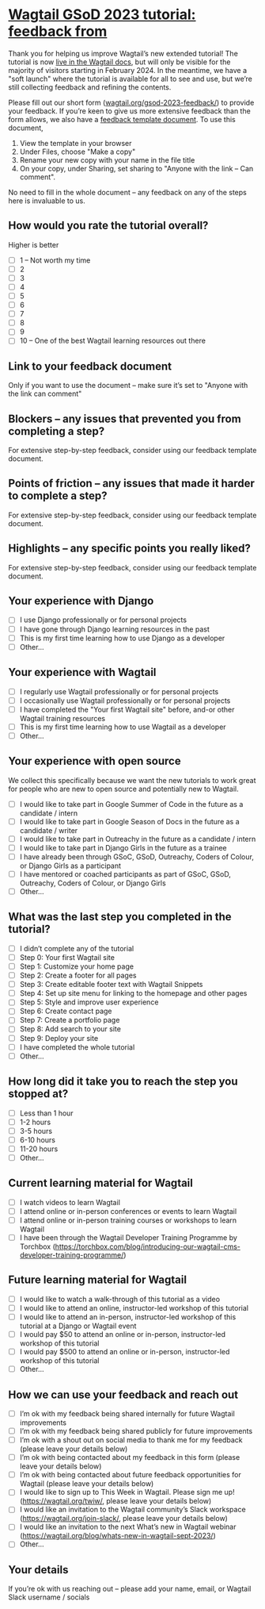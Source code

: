 # [Wagtail GSoD 2023 tutorial: feedback from](https://docs.google.com/forms/d/e/1FAIpQLSdq3usBxhUeTcEZuJz5g9Q2fu7Ha6Xtb9swFbd95z68t4zvmg/viewform)

Thank you for helping us improve Wagtail’s new extended tutorial! The tutorial is now [live in the Wagtail docs](https://docs.wagtail.org/en/latest/tutorial/index.html), but will only be visible for the majority of visitors starting in February 2024.
In the meantime, we have a "soft launch" where the tutorial is available for all to see and use, but we’re still collecting feedback and refining the contents.

Please fill out our short form ([wagtail.org/gsod-2023-feedback/](https://wagtail.org/gsod-2023-feedback/)) to provide your feedback.
If you’re keen to give us more extensive feedback than the form allows, we also have a [feedback template document](https://docs.google.com/document/d/1iLVXcptR4IuHeyX0Zzs4Ko-yWSmkV-kuOKTfARLL9hA/edit).
To use this document,

1. View the template in your browser
2. Under Files, choose "Make a copy"
3. Rename your new copy with your name in the file title
4. On your copy, under Sharing, set sharing to "Anyone with the link – Can comment".

No need to fill in the whole document – any feedback on any of the steps here is invaluable to us.

## How would you rate the tutorial overall?

Higher is better

- [ ] 1 – Not worth my time
- [ ] 2
- [ ] 3
- [ ] 4
- [ ] 5
- [ ] 6
- [ ] 7
- [ ] 8
- [ ] 9
- [ ] 10 – One of the best Wagtail learning resources out there

## Link to your feedback document

Only if you want to use the document – make sure it’s set to "Anyone with the link can comment"

## Blockers – any issues that prevented you from completing a step?

For extensive step-by-step feedback, consider using our feedback template document.

## Points of friction – any issues that made it harder to complete a step?

For extensive step-by-step feedback, consider using our feedback template document.

## Highlights – any specific points you really liked?

For extensive step-by-step feedback, consider using our feedback template document.

## Your experience with Django

- [ ] I use Django professionally or for personal projects
- [ ] I have gone through Django learning resources in the past
- [ ] This is my first time learning how to use Django as a developer
- [ ] Other…

## Your experience with Wagtail

- [ ] I regularly use Wagtail professionally or for personal projects
- [ ] I occasionally use Wagtail professionally or for personal projects
- [ ] I have completed the "Your first Wagtail site" before, and-or other Wagtail training resources
- [ ] This is my first time learning how to use Wagtail as a developer
- [ ] Other…

## Your experience with open source

We collect this specifically because we want the new tutorials to work great for people who are new to open source and potentially new to Wagtail.

- [ ] I would like to take part in Google Summer of Code in the future as a candidate / intern
- [ ] I would like to take part in Google Season of Docs in the future as a candidate / writer
- [ ] I would like to take part in Outreachy in the future as a candidate / intern
- [ ] I would like to take part in Django Girls in the future as a trainee
- [ ] I have already been through GSoC, GSoD, Outreachy, Coders of Colour, or Django Girls as a participant
- [ ] I have mentored or coached participants as part of GSoC, GSoD, Outreachy, Coders of Colour, or Django Girls
- [ ] Other…

## What was the last step you completed in the tutorial?

- [ ] I didn’t complete any of the tutorial
- [ ] Step 0: Your first Wagtail site
- [ ] Step 1: Customize your home page
- [ ] Step 2: Create a footer for all pages
- [ ] Step 3: Create editable footer text with Wagtail Snippets
- [ ] Step 4: Set up site menu for linking to the homepage and other pages
- [ ] Step 5: Style and improve user experience
- [ ] Step 6: Create contact page
- [ ] Step 7: Create a portfolio page
- [ ] Step 8: Add search to your site
- [ ] Step 9: Deploy your site
- [ ] I have completed the whole tutorial
- [ ] Other…

## How long did it take you to reach the step you stopped at?

- [ ] Less than 1 hour
- [ ] 1-2 hours
- [ ] 3-5 hours
- [ ] 6-10 hours
- [ ] 11-20 hours
- [ ] Other…

## Current learning material for Wagtail

- [ ] I watch videos to learn Wagtail
- [ ] I attend online or in-person conferences or events to learn Wagtail
- [ ] I attend online or in-person training courses or workshops to learn Wagtail
- [ ] I have been through the Wagtail Developer Training Programme by Torchbox (<https://torchbox.com/blog/introducing-our-wagtail-cms-developer-training-programme/>)

## Future learning material for Wagtail

- [ ] I would like to watch a walk-through of this tutorial as a video
- [ ] I would like to attend an online, instructor-led workshop of this tutorial
- [ ] I would like to attend an in-person, instructor-led workshop of this tutorial at a Django or Wagtail event
- [ ] I would pay $50 to attend an online or in-person, instructor-led workshop of this tutorial
- [ ] I would pay $500 to attend an online or in-person, instructor-led workshop of this tutorial
- [ ] Other…

## How we can use your feedback and reach out

- [ ] I’m ok with my feedback being shared internally for future Wagtail improvements
- [ ] I’m ok with my feedback being shared publicly for future improvements
- [ ] I’m ok with a shout out on social media to thank me for my feedback (please leave your details below)
- [ ] I’m ok with being contacted about my feedback in this form (please leave your details below)
- [ ] I’m ok with being contacted about future feedback opportunities for Wagtail (please leave your details below)
- [ ] I would like to sign up to This Week in Wagtail. Please sign me up! (<https://wagtail.org/twiw/>, please leave your details below)
- [ ] I would like an invitation to the Wagtail community’s Slack workspace (<https://wagtail.org/join-slack/>, please leave your details below)
- [ ] I would like an invitation to the next What’s new in Wagtail webinar (<https://wagtail.org/blog/whats-new-in-wagtail-sept-2023/>)
- [ ] Other…

## Your details

If you’re ok with us reaching out – please add your name, email, or Wagtail Slack username / socials
